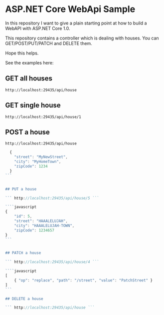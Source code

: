 # ASP.NET Core WebApi Sample

In this repository I want to give a plain starting point at how to build a WebAPI with ASP.NET Core 1.0.

This repository contains a controller which is dealing with houses. You can GET/POST/PUT/PATCH and DELETE them.

Hope this helps.

See the examples here: 

## GET all houses

``` http://localhost:29435/api/house ```

## GET single house

``` http://localhost:29435/api/house/1 ```


## POST a house

``` http://localhost:29435/api/house ```

````javascript
  {
    "street": "MyNewStreet",
    "city": "MyHomeTown",
    "zipCode": 1234
  }
```


## PUT a house

``` http://localhost:29435/api/house/5 ```

````javascript
{
    "id": 5,
    "street": "HAAALELUJAH",
    "city": "HAAALELUJAH-TOWN",
    "zipCode": 1234657
}
```


## PATCH a house

``` http://localhost:29435/api/house/4 ```

````javascript
[
    { "op": "replace", "path": "/street", "value": "PatchStreet" }
]
```

## DELETE a house

``` http://localhost:29435/api/house ```


